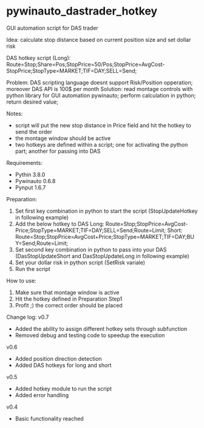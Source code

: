 # pywinauto_dastrader_hotkey
GUI automation script for DAS trader

Idea: calculate stop distance based on current position size and set dollar risk

DAS hotkey script (Long): 
Route=Stop;Share=Pos;StopPrice=50/Pos;StopPrice=AvgCost-StopPrice;StopType=MARKET;TIF=DAY;SELL=Send;

Problem: DAS scripting language doesnt support Risk/Position opperation; moreover DAS API is 100$ per month
Solution: read montage controls with python library for GUI automation pywinauto; perform calculation in python; return desired value;

Notes: 
- script will put the new stop distance in Price field and hit the hotkey to send the order
- the montage window should be active
- two hotkeys are defined within a script; one for activating the python part; another for passing into DAS

Requirements:
- Pythin 3.8.0
- Pywinauto 0.6.8
- Pynput 1.6.7

Preparation:
1. Set first key combination in python to start the script (StopUpdateHotkey in following example)
2. Add the below hotkey to DAS
Long:  Route=Stop;StopPrice=AvgCost-Price;StopType=MARKET;TIF=DAY;SELL=Send;Route=Limit;
Short: Route=Stop;StopPrice=AvgCost+Price;StopType=MARKET;TIF=DAY;BUY=Send;Route=Limit;
3. Set second key combination in python to pass into your DAS (DasStopUpdateShort and DasStopUpdateLong in following example)
4. Set your dollar risk in python script (SetRisk variale)
5. Run the script

How to use:
1. Make sure that montage window is active
2. Hit the hotkey defined in Preparation Step1
3. Profit ;) the correct order should be placed

Change log:
v0.7
- Added the ability to assign different hotkey sets through subfunction
- Removed debug and testing code to speedup the execution

v0.6 
- Added position direction detection
- Added DAS hotkeys for long and short

v0.5
- Added hotkey module to run the script
- Added error handling

v0.4
- Basic functionality reached
